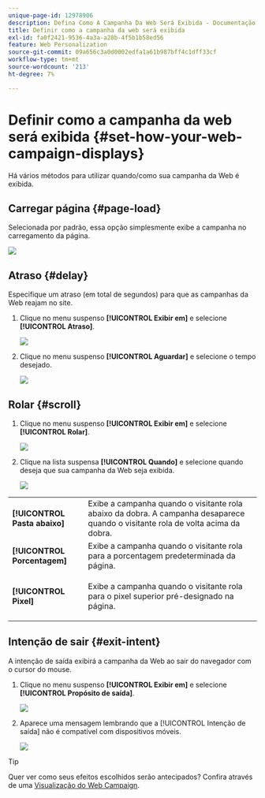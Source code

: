 ```yaml
---
unique-page-id: 12978906
description: Defina Como A Campanha Da Web Será Exibida - Documentação Do Marketo - Documentação Do Produto
title: Definir como a campanha da web será exibida
exl-id: fa0f2421-9536-4a3a-a28b-4f5b1b58ed56
feature: Web Personalization
source-git-commit: 09a656c3a0d0002edfa1a61b987bff4c1dff33cf
workflow-type: tm+mt
source-wordcount: '213'
ht-degree: 7%

---
```


# Definir como a campanha da web será exibida {#set-how-your-web-campaign-displays}

Há vários métodos para utilizar quando/como sua campanha da Web é exibida.

## Carregar página {#page-load}

Selecionada por padrão, essa opção simplesmente exibe a campanha no carregamento da página.

![](assets/pl1.png)

## Atraso {#delay}

Especifique um atraso (em total de segundos) para que as campanhas da Web reajam no site.

1. Clique no menu suspenso **[!UICONTROL Exibir em]** e selecione **[!UICONTROL Atraso]**.

   ![](assets/d1.png)

1. Clique no menu suspenso **[!UICONTROL Aguardar]** e selecione o tempo desejado.

   ![](assets/d2.png)

## Rolar {#scroll}

1. Clique no menu suspenso **[!UICONTROL Exibir em]** e selecione **[!UICONTROL Rolar]**.

   ![](assets/s1.png)

1. Clique na lista suspensa **[!UICONTROL Quando]** e selecione quando deseja que sua campanha da Web seja exibida.

   ![](assets/s2.png)

<table>
 <tbody>
  <tr>
   <td><strong>[!UICONTROL Pasta abaixo]</strong></td>
   <td>Exibe a campanha quando o visitante rola abaixo da dobra. A campanha desaparece quando o visitante rola de volta acima da dobra.</td>
  </tr>
  <tr>
   <td><strong>[!UICONTROL Porcentagem]</strong></td>
   <td>Exibe a campanha quando o visitante rola para a porcentagem predeterminada da página.</td>
  </tr>
  <tr>
   <td><strong>[!UICONTROL Pixel]</strong></td>
   <td><p>Exibe a campanha quando o visitante rola para o pixel superior pré-designado na página.</p></td>
  </tr>
 </tbody>
</table>

## Intenção de sair {#exit-intent}

A intenção de saída exibirá a campanha da Web ao sair do navegador com o cursor do mouse.

1. Clique no menu suspenso **[!UICONTROL Exibir em]** e selecione **[!UICONTROL Propósito de saída]**.

   ![](assets/ei1.png)

1. Aparece uma mensagem lembrando que a [!UICONTROL Intenção de saída] não é compatível com dispositivos móveis.

   ![](assets/ei2.png)

>[!TIP]
>
>Quer ver como seus efeitos escolhidos serão antecipados? Confira através de uma [Visualização do Web Campaign](/help/marketo/product-docs/web-personalization/working-with-web-campaigns/preview-and-test-a-web-campaign.md).
